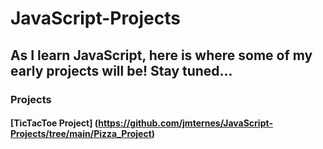 # JavaScript-Projects

## As I learn JavaScript, here is where some of my early projects will be! Stay tuned...

### Projects

#### [TicTacToe Project] (https://github.com/jmternes/JavaScript-Projects/tree/main/Pizza_Project)
